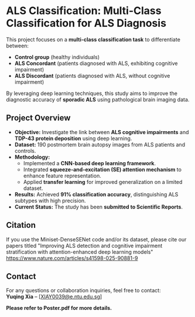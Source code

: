 # **ALS Classification: Multi-Class Classification for ALS Diagnosis**  

This project focuses on a **multi-class classification task** to differentiate between:  
- **Control group** (healthy individuals)  
- **ALS Concordant** (patients diagnosed with ALS, exhibiting cognitive impairment)  
- **ALS Discordant** (patients diagnosed with ALS, without cognitive impairment)  

By leveraging deep learning techniques, this study aims to improve the diagnostic accuracy of **sporadic ALS** using pathological brain imaging data.

## **Project Overview**  
- **Objective:** Investigate the link between **ALS cognitive impairments** and **TDP-43 protein deposition** using deep learning.  
- **Dataset:** 190 postmortem brain autopsy images from ALS patients and controls.  
- **Methodology:**  
  - Implemented a **CNN-based deep learning framework**.  
  - Integrated **squeeze-and-excitation (SE) attention mechanism** to enhance feature representation.  
  - Applied **transfer learning** for improved generalization on a limited dataset.  
- **Results:** Achieved **91% classification accuracy**, distinguishing ALS subtypes with high precision.  
- **Current Status:** The study has been **submitted to Scientific Reports**.  

## **Citation**  
If you use the Miniset-DenseSENet code and/or its dataset, please cite our papers titled "Improving ALS detection and cognitive impairment stratification with attention-enhanced deep learning models" https://www.nature.com/articles/s41598-025-90881-9

## **Contact**  
For any questions or collaboration inquiries, feel free to contact:  
**Yuqing Xia** – [XIAY0039@e.ntu.edu.sg]  

**Please refer to Poster.pdf for more details.**

